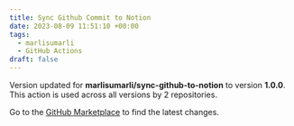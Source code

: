 ```yaml
---
title: Sync Github Commit to Notion
date: 2023-08-09 11:51:10 +00:00
tags:
  - marlisumarli
  - GitHub Actions
draft: false
---
```



Version updated for **marlisumarli/sync-github-to-notion** to version **1.0.0**.
This action is used across all versions by 2 repositories.

Go to the [GitHub Marketplace](https://github.com/marketplace/actions/sync-github-commit-to-notion) to find the latest changes.
